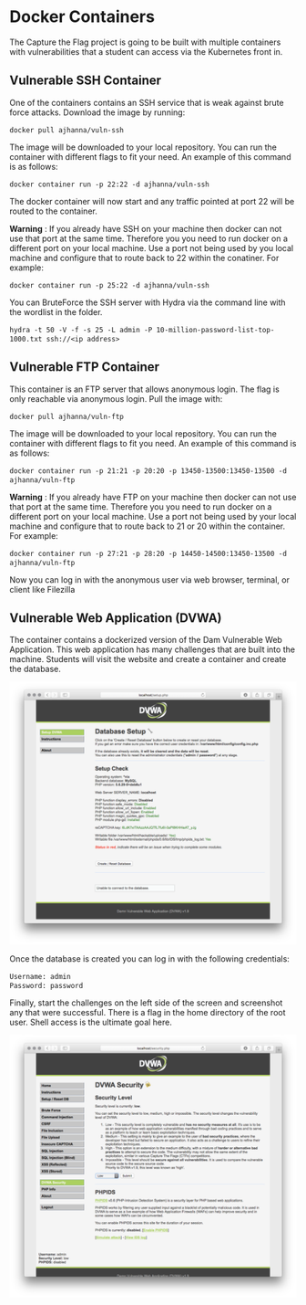 #  Docker Containers 

The Capture the Flag project is going to be built with multiple containers with vulnerabilities that a student can access via the Kubernetes front in. 

## Vulnerable SSH Container

One of the containers contains an SSH service that is weak against brute force attacks. Download the image by running:

    docker pull ajhanna/vuln-ssh

The image will be downloaded to your local repository. You can run the container with different flags to fit your need. An example of this command is as follows:
    
    docker container run -p 22:22 -d ajhanna/vuln-ssh

The docker container will now start and any traffic pointed at port 22 will be routed to the container.

**Warning** : If you already have SSH on your machine then docker can not use that port at the same time. Therefore you you need to run docker on a different port on your local machine. Use a port not being used by you local machine and configure that to route back to 22 within the conatiner. For example: 
    
    docker container run -p 25:22 -d ajhanna/vuln-ssh

You can BruteForce the SSH server with Hydra via the command line with the wordlist in the folder.

    hydra -t 50 -V -f -s 25 -L admin -P 10-million-password-list-top-1000.txt ssh://<ip address>

## Vulnerable FTP Container


This container is an FTP server that allows anonymous login. The flag is only reachable via anonymous login. Pull the image with:

    docker pull ajhanna/vuln-ftp

The image will be downloaded to your local repository. You can run the container with different flags to fit you need. An example of this command is as follows:

    docker container run -p 21:21 -p 20:20 -p 13450-13500:13450-13500 -d ajhanna/vuln-ftp

**Warning** : If you already have FTP on your machine then docker can not use that port at the same time. Therefore you you need to run docker on a different port on your local machine. Use a port not being used by your local machine and configure that to route back to 21 or 20 within the container. For example:

    docker container run -p 27:21 -p 28:20 -p 14450-14500:13450-13500 -d ajhanna/vuln-ftp

Now you can log in with the anonymous user via web browser, terminal, or client like Filezilla


## Vulnerable Web Application (DVWA)

The container contains a dockerized version of the Dam Vulnerable Web Application. This web application has many challenges that are built into the machine. Students will visit the website and create a container and create the database.

![](pics/setup.png)

Once the database is created you can log in with the following credentials:

    Username: admin
    Password: password

Finally, start the challenges on the left side of the screen and screenshot any that were successful. There is a flag in the home directory of the root user. Shell access is the ultimate goal here.

![](pics/setup-dificulty.png)